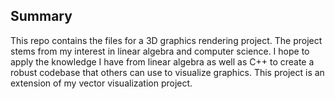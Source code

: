 ## Summary

This repo contains the files for a 3D graphics rendering project. The project stems from my interest in linear algebra and computer science. I hope to apply the knowledge I have from linear algebra as well as C++
to create a robust codebase that others can use to visualize graphics. This project is an extension of my vector visualization project.

